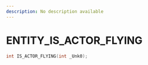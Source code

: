 ```yaml
---
description: No description available 
---
```


# ENTITY\_IS_ACTOR_FLYING

```cpp
int IS_ACTOR_FLYING(int _Unk0);
```